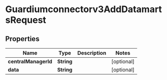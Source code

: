 

# Guardiumconnectorv3AddDatamartsRequest


## Properties

| Name | Type | Description | Notes |
|------------ | ------------- | ------------- | -------------|
|**centralManagerId** | **String** |  |  [optional] |
|**data** | **String** |  |  [optional] |



